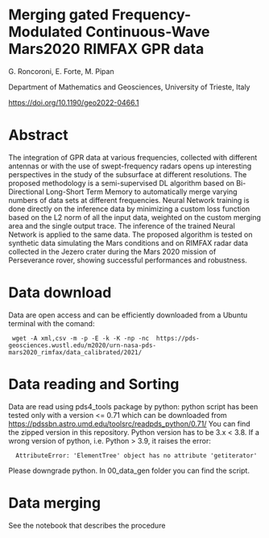 # Merging gated Frequency-Modulated Continuous-Wave Mars2020 RIMFAX GPR data
G. Roncoroni, E. Forte, M. Pipan

Department of Mathematics and Geosciences, University of Trieste, Italy

https://doi.org/10.1190/geo2022-0466.1

# Abstract

The integration of GPR data at various frequencies, collected with different antennas or with the use of swept-frequency radars opens up interesting perspectives in the study of the subsurface at different resolutions. The proposed methodology is a semi-supervised DL algorithm based on Bi-Directional Long-Short Term Memory to automatically merge varying numbers of data sets at different frequencies. Neural Network training is done directly on the inference data by minimizing a custom loss function based on the L2 norm of all the input data, weighted on the custom merging area and the single output trace. The inference of the trained Neural Network is applied to the same data. The proposed algorithm is tested on synthetic data simulating the Mars conditions and on RIMFAX radar data collected in the Jezero crater during the Mars 2020 mission of Perseverance rover, showing successful performances and robustness. 

# Data download 

Data are open access and can be efficiently downloaded from a Ubuntu terminal with the comand:

     wget -A xml,csv -m -p -E -k -K -np -nc  https://pds-geosciences.wustl.edu/m2020/urn-nasa-pds-mars2020_rimfax/data_calibrated/2021/

# Data reading and Sorting 

Data are read using pds4_tools package by python: python script has been tested only with a version <= 0.71 which can be downloaded from https://pdssbn.astro.umd.edu/toolsrc/readpds_python/0.71/ You can find the zipped version in this repository. 
Python version has to be 3.x < 3.8. If a wrong version of python, i.e. Python > 3.9, it raises the error: 

      AttributeError: 'ElementTree' object has no attribute 'getiterator'

Please downgrade python. 
In 00_data_gen folder you can find the script. 

# Data merging

See the notebook that describes the procedure
